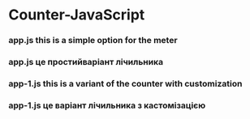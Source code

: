 # Counter-JavaScript

### app.js this is a simple option for the meter
### app.js це простийваріант лічильника

### app-1.js this is a variant of the counter with customization
### app-1.js це варіант лічильника з кастомізацією